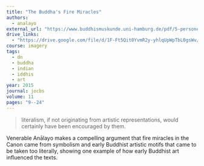 ```yaml
---
title: "The Buddha's Fire Miracles"
authors:
  - analayo
external_url: "https://www.buddhismuskunde.uni-hamburg.de/pdf/5-personen/analayo/buddhafiremiracle.pdf"
drive_links:
  - "https://drive.google.com/file/d/1F-Ft5Qit0YvmR2y-yhlqUpWpTbL0gsWv/view?usp=drivesdk"
course: imagery
tags:
  - dn
  - buddha
  - indian
  - iddhis
  - art
year: 2015
journal: jocbs
volume: 11
pages: "9--24"
---
```


> literalism, if not originating from artistic representations, would certainly have been encouraged by them.

Venerable Anālayo makes a compelling argument that fire miracles in the Canon came from symbolism and early Buddhist artistic motifs that came to be taken too literally, showing one example of how early Buddhist art influenced the texts.

